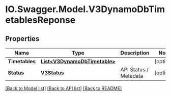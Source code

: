 # IO.Swagger.Model.V3DynamoDbTimetablesReponse
## Properties

Name | Type | Description | Notes
------------ | ------------- | ------------- | -------------
**Timetables** | [**List&lt;V3DynamoDbTimetable&gt;**](V3DynamoDbTimetable.md) |  | [optional] 
**Status** | [**V3Status**](V3Status.md) | API Status / Metadata | [optional] 

[[Back to Model list]](../README.md#documentation-for-models) [[Back to API list]](../README.md#documentation-for-api-endpoints) [[Back to README]](../README.md)

